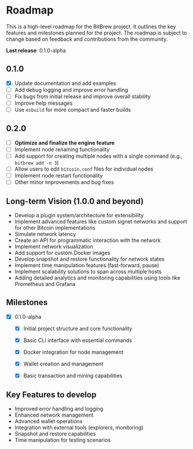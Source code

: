 # Roadmap

This is a high-level roadmap for the BitBrew project. It outlines the key features and milestones planned for the project. The roadmap is subject to change based on feedback and contributions from the community.

**Last release**: 0.1.0-alpha

## 0.1.0

- [x] Update documentation and add examples
- [ ] Add debug logging and improve error handling
- [ ] Fix bugs from initial release and improve overall stability
- [ ] Improve help messages
- [ ] Use `esbuild` for more compact and faster builds

## 0.2.0

- [ ] **Optimize and finalize the engine feature**
- [ ] Implement node renaming functionality
- [ ] Add support for creating multiple nodes with a single command (e.g., `bitbrew add -n 3`)
- [ ] Allow users to edit `bitcoin.conf` files for individual nodes
- [ ] Implement node restart functionality
- [ ] Other minor improvements and bug fixes

## Long-term Vision (1.0.0 and beyond)

- Develop a plugin system/architecture for extensibility
- Implement advanced features like custom signet networks and support for other Bitcoin implementations
- Simulate network latency
- Create an API for programmatic interaction with the network
- Implement network visualization
- Add support for custom Docker images
- Develop snapshot and restore functionality for network states
- Implement time manipulation features (fast-forward, pause)
- Implement scalability solutions to span across multiple hosts
- Adding detailed analytics and monitoring capabilities using tools like Prometheus and Grafana

## Milestones

- [x] 0.1.0-alpha
  - [x] Initial project structure and core functionality
  - [x] Basic CLI interface with essential commands
  - [x] Docker integration for node management
  - [x] Wallet creation and management
  - [x] Basic transaction and mining capabilities


## Key Features to develop

- Improved error handling and logging
- Enhanced network management
- Advanced wallet operations
- Integration with external tools (explorers, monitoring)
- Snapshot and restore capabilities
- Time manipulation for testing scenarios
